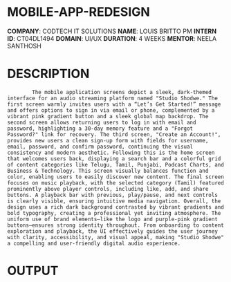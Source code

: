 # MOBILE-APP-REDESIGN
**COMPANY**: CODTECH IT SOLUTIONS
**NAME**: LOUIS BRITTO PM
**INTERN ID**: CT04DL1494
**DOMAIN**: UI/UX
**DURATION**: 4 WEEKS 
**MENTOR**: NEELA SANTHOSH
# DESCRIPTION
            The mobile application screens depict a sleek, dark-themed interface for an audio streaming platform named "Studio Shodwe." The first screen warmly invites users with a “Let’s Get Started!” message and offers options to sign in via email or phone, complemented by a vibrant pink gradient button and a sleek global map backdrop. The second screen allows returning users to log in with email and password, highlighting a 30-day memory feature and a "Forgot Password?" link for recovery. The third screen, "Create an Account!", provides new users a clean sign-up form with fields for username, email, password, and confirm password, continuing the visual consistency and modern aesthetic. Following this is the home screen that welcomes users back, displaying a search bar and a colorful grid of content categories like Telugu, Tamil, Punjabi, Podcast Charts, and Business & Technology. This screen visually balances function and color, enabling users to easily discover new content. The final screen focuses on music playback, with the selected category (Tamil) featured prominently above player controls, including like, add, and share buttons. A playback bar with previous, play/pause, and next controls is clearly visible, ensuring intuitive media navigation. Overall, the design uses a rich dark background contrasted by vibrant gradients and bold typography, creating a professional yet inviting atmosphere. The uniform use of brand elements—like the logo and purple-pink gradient buttons—ensures strong identity throughout. From onboarding to content exploration and playback, the UI effectively guides the user journey with clarity, accessibility, and visual appeal, making "Studio Shodwe" a compelling and user-friendly digital audio experience.
# OUTPUT


